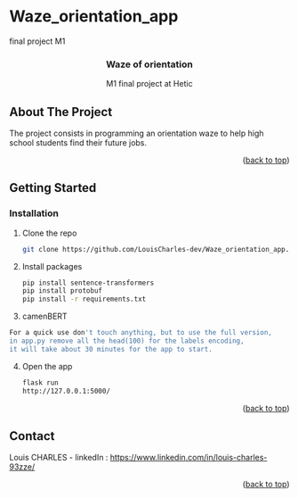 # Waze_orientation_app
 final project M1
<div id="top"></div>

  <h3 align="center">Waze of orientation</h3>

  <p align="center">
    M1 final project at Hetic
</div>



<!-- ABOUT THE PROJECT -->
## About The Project

The project consists in programming an orientation waze to help high school students find their future jobs. 

<p align="right">(<a href="#top">back to top</a>)</p>



<!-- GETTING STARTED -->
## Getting Started

### Installation

1. Clone the repo
   ```sh
   git clone https://github.com/LouisCharles-dev/Waze_orientation_app.git
   ```
2. Install packages
   ```sh
   pip install sentence-transformers
   pip install protobuf
   pip install -r requirements.txt
   ```
   
 3. camenBERT
   ```sh
   For a quick use don't touch anything, but to use the full version, 
   in app.py remove all the head(100) for the labels encoding, 
   it will take about 30 minutes for the app to start.
   ```
   
4. Open the app
   ```sh
   flask run
   http://127.0.0.1:5000/
   ```

<p align="right">(<a href="#top">back to top</a>)</p>



<!-- CONTACT -->
## Contact

Louis CHARLES - linkedIn : https://www.linkedin.com/in/louis-charles-93zze/


<p align="right">(<a href="#top">back to top</a>)</p>


